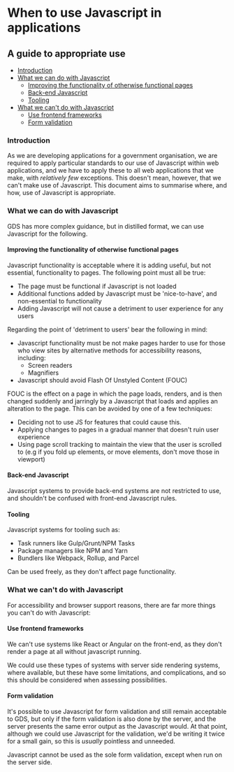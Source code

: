 # When to use Javascript in applications    <!-- omit in toc -->

## A guide to appropriate use               <!-- omit in toc -->

- [Introduction](#introduction)
- [What we can do with Javascript](#what-we-can-do-with-javascript)
  - [Improving the functionality of otherwise functional pages](#improving-the-functionality-of-otherwise-functional-pages)
  - [Back-end Javascript](#back-end-javascript)
  - [Tooling](#tooling)
- [What we can't do with Javascript](#what-we-cant-do-with-javascript)
  - [Use frontend frameworks](#use-frontend-frameworks)
  - [Form validation](#form-validation)

### Introduction

As we are developing applications for a government organisation, we are required to apply particular standards to our use of Javascript within web applications, and we have to apply these to all web applications that we make, with _relatively few_ exceptions.  This doesn't mean, however, that we can't make use of Javascript.  This document aims to summarise where, and how, use of Javascript is appropriate.

### What we can do with Javascript

GDS has more complex guidance, but in distilled format, we can use Javascript for the following.

#### Improving the functionality of otherwise functional pages

Javascript functionality is acceptable where it is adding useful, but not essential, functionality to pages.  The following point must all be true:

- The page must be functional if Javascript is not loaded
- Additional functions added by Javascript must be 'nice-to-have', and non-essential to functionality
- Adding Javascript will not cause a detriment to user experience for any users

Regarding the point of 'detriment to users' bear the following in mind:

- Javascript functionality must be not make pages harder to use for those who view sites by alternative methods for accessibility reasons, including:
  - Screen readers
  - Magnifiers
- Javascript should avoid Flash Of Unstyled Content (FOUC)

FOUC is the effect on a page in which the page loads, renders, and is then changed suddenly and jarringly by a Javascript that loads and applies an alteration to the page.  This can be avoided by one of a few techniques:

- Deciding not to use JS for features that could cause this.
- Applying changes to pages in a gradual manner that doesn't ruin user experience
- Using page scroll tracking to maintain the view that the user is scrolled to (e.g if you fold up elements, or move elements, don't move those in viewport)

#### Back-end Javascript

Javascript systems to provide back-end systems are not restricted to use, and shouldn't be confused with front-end Javascript rules.

#### Tooling

Javascript systems for tooling such as:

- Task runners like Gulp/Grunt/NPM Tasks
- Package managers like NPM and Yarn
- Bundlers like Webpack, Rollup, and Parcel

Can be used freely, as they don't affect page functionality.

### What we can't do with Javascript

For accessibility and browser support reasons, there are far more things you can't do with Javascript:

#### Use frontend frameworks

We can't use systems like React or Angular on the front-end, as they don't render a page at all without javascript running.

We could use these types of systems with server side rendering systems, where available, but these have some limitations, and complications, and so this should be considered when assessing possibilities.

#### Form validation

It's possible to use Javascript for form validation and still remain acceptable to GDS, but only if the form validation is also done by the server, and the server presents the same error output as the Javascript would.  At that point, although we could use Javascript for the validation, we'd be writing it twice for a small gain, so this is _usually_ pointless and unneeded.

Javascript cannot be used as the sole form validation, except when run on the server side.


